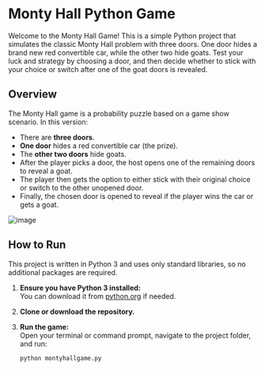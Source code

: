 # Monty Hall Python Game

Welcome to the Monty Hall Game! This is a simple Python project that simulates the classic Monty Hall problem with three doors. One door hides a brand new red convertible car, while the other two hide goats. Test your luck and strategy by choosing a door, and then decide whether to stick with your choice or switch after one of the goat doors is revealed.

## Overview

The Monty Hall game is a probability puzzle based on a game show scenario. In this version:
- There are **three doors**.
- **One door** hides a red convertible car (the prize).
- The **other two doors** hide goats.
- After the player picks a door, the host opens one of the remaining doors to reveal a goat.
- The player then gets the option to either stick with their original choice or switch to the other unopened door.
- Finally, the chosen door is opened to reveal if the player wins the car or gets a goat.

![image](https://github.com/user-attachments/assets/3310456b-f230-43a3-a81b-806024c8af4d)


## How to Run

This project is written in Python 3 and uses only standard libraries, so no additional packages are required.

1. **Ensure you have Python 3 installed:**  
   You can download it from [python.org](https://www.python.org/downloads/) if needed.

2. **Clone or download the repository.**

3. **Run the game:**  
   Open your terminal or command prompt, navigate to the project folder, and run:
   ```bash
   python montyhallgame.py
   ```
